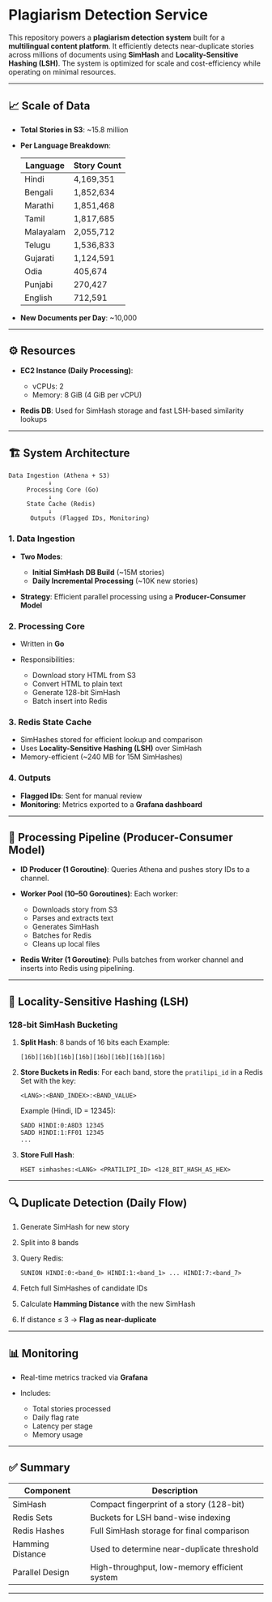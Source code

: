 # Plagiarism Detection Service

This repository powers a **plagiarism detection system** built for a **multilingual content platform**. It efficiently detects near-duplicate stories across millions of documents using **SimHash** and **Locality-Sensitive Hashing (LSH)**. The system is optimized for scale and cost-efficiency while operating on minimal resources.

---

## 📈 Scale of Data

* **Total Stories in S3**: \~15.8 million

* **Per Language Breakdown**:

  | Language  | Story Count |
  | --------- | ----------- |
  | Hindi     | 4,169,351   |
  | Bengali   | 1,852,634   |
  | Marathi   | 1,851,468   |
  | Tamil     | 1,817,685   |
  | Malayalam | 2,055,712   |
  | Telugu    | 1,536,833   |
  | Gujarati  | 1,124,591   |
  | Odia      | 405,674     |
  | Punjabi   | 270,427     |
  | English   | 712,591     |

* **New Documents per Day**: \~10,000

---

## ⚙️ Resources

* **EC2 Instance (Daily Processing)**:

  * vCPUs: 2
  * Memory: 8 GiB (4 GiB per vCPU)
* **Redis DB**: Used for SimHash storage and fast LSH-based similarity lookups

---

## 🏗️ System Architecture

```
Data Ingestion (Athena + S3)
           ↓
     Processing Core (Go)
           ↓
     State Cache (Redis)
           ↓
      Outputs (Flagged IDs, Monitoring)
```

### 1. Data Ingestion

* **Two Modes**:

  * **Initial SimHash DB Build** (\~15M stories)
  * **Daily Incremental Processing** (\~10K new stories)
* **Strategy**: Efficient parallel processing using a **Producer-Consumer Model**

### 2. Processing Core

* Written in **Go**
* Responsibilities:

  * Download story HTML from S3
  * Convert HTML to plain text
  * Generate 128-bit SimHash
  * Batch insert into Redis

### 3. Redis State Cache

* SimHashes stored for efficient lookup and comparison
* Uses **Locality-Sensitive Hashing (LSH)** over SimHash
* Memory-efficient (\~240 MB for 15M SimHashes)

### 4. Outputs

* **Flagged IDs**: Sent for manual review
* **Monitoring**: Metrics exported to a **Grafana dashboard**

---

## 🔄 Processing Pipeline (Producer-Consumer Model)

* **ID Producer (1 Goroutine)**:
  Queries Athena and pushes story IDs to a channel.

* **Worker Pool (10–50 Goroutines)**:
  Each worker:

  * Downloads story from S3
  * Parses and extracts text
  * Generates SimHash
  * Batches for Redis
  * Cleans up local files

* **Redis Writer (1 Goroutine)**:
  Pulls batches from worker channel and inserts into Redis using pipelining.

---

## 🧠 Locality-Sensitive Hashing (LSH)

### 128-bit SimHash Bucketing

1. **Split Hash**: 8 bands of 16 bits each
   Example:

   ```
   [16b][16b][16b][16b][16b][16b][16b][16b]
   ```

2. **Store Buckets in Redis**:
   For each band, store the `pratilipi_id` in a Redis Set with the key:

   ```
   <LANG>:<BAND_INDEX>:<BAND_VALUE>
   ```

   Example (Hindi, ID = 12345):

   ```
   SADD HINDI:0:A8D3 12345
   SADD HINDI:1:FF01 12345
   ...
   ```

3. **Store Full Hash**:

   ```
   HSET simhashes:<LANG> <PRATILIPI_ID> <128_BIT_HASH_AS_HEX>
   ```

---

## 🔍 Duplicate Detection (Daily Flow)

1. Generate SimHash for new story
2. Split into 8 bands
3. Query Redis:

   ```
   SUNION HINDI:0:<band_0> HINDI:1:<band_1> ... HINDI:7:<band_7>
   ```
4. Fetch full SimHashes of candidate IDs
5. Calculate **Hamming Distance** with the new SimHash
6. If distance ≤ 3 → **Flag as near-duplicate**

---

## 📊 Monitoring

* Real-time metrics tracked via **Grafana**
* Includes:

  * Total stories processed
  * Daily flag rate
  * Latency per stage
  * Memory usage

---

## ✅ Summary

| Component        | Description                                  |
| ---------------- | -------------------------------------------- |
| SimHash          | Compact fingerprint of a story (128-bit)     |
| Redis Sets       | Buckets for LSH band-wise indexing           |
| Redis Hashes     | Full SimHash storage for final comparison    |
| Hamming Distance | Used to determine near-duplicate threshold   |
| Parallel Design  | High-throughput, low-memory efficient system |

---

